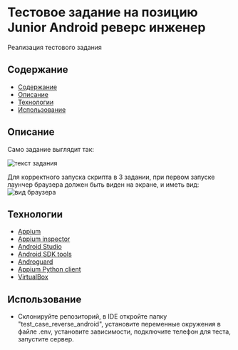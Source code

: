 # Тестовое задание на позицию  Junior Android реверс инженер
Реализация тестового задания

## Содержание
  - [Содержание](#содержание)
  - [Описание](#описание)
  - [Технологии](#технологии)
  - [Использование](#использование)

## Описание
Само задание выглядит так:

![текст задания](https://i.ibb.co/tX3GyS8/2023-08-13-071147.png)

Для корректного запуска скрипта в 3 задании, при первом запуске 
лаунчер браузера должен быть виден на экране, и иметь вид:
![вид браузера](https://i.ibb.co/Kjsbh7y/2023-08-13-111753.png)

## Технологии
- [Appium](http://appium.io/docs/en/2.0/)
- [Appium inspector](https://github.com/appium/appium-inspector)
- [Android Studio](https://developer.android.com/studio)
- [Android SDK tools](https://developer.android.com/tools)
- [Androguard](https://github.com/androguard/androguard)
- [Appium Python client](https://pypi.org/project/Appium-Python-Client/)
- [VirtualBox](https://www.virtualbox.org/)

## Использование
- Склонируйте репозиторий, в IDE откройте папку "test_case_reverse_android", установите переменные окружения в файле .env, установите зависимости, подключите телефон для теста, запустите сервер.

